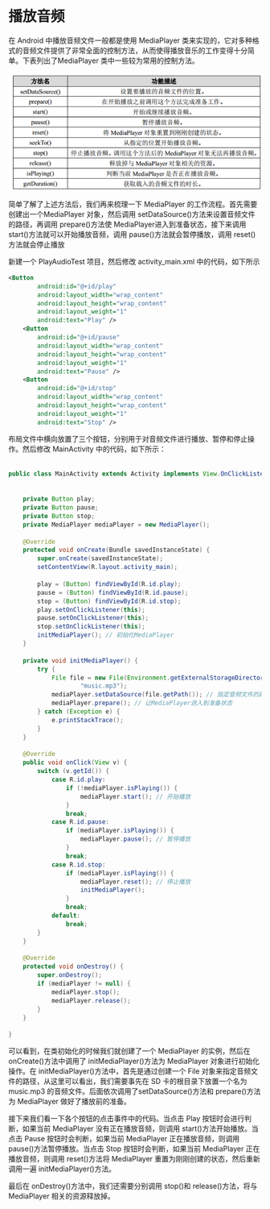 # 播放音频

在 Android 中播放音频文件一般都是使用 MediaPlayer 类来实现的，它对多种格式的音频文件提供了非常全面的控制方法，从而使得播放音乐的工作变得十分简单。下表列出了MediaPlayer 类中一些较为常用的控制方法。

![](img/2016-10-08-android-music-01.png)

简单了解了上述方法后，我们再来梳理一下 MediaPlayer 的工作流程。首先需要创建出一个MediaPlayer 对象，然后调用 setDataSource()方法来设置音频文件的路径，再调用 prepare()方法使 MediaPlayer进入到准备状态，接下来调用 start()方法就可以开始播放音频，调用 pause()方法就会暂停播放，调用 reset()方法就会停止播放


新建一个 PlayAudioTest 项目，然后修改 activity_main.xml 中的代码，如下所示

```xml
<Button
        android:id="@+id/play"
        android:layout_width="wrap_content"
        android:layout_height="wrap_content"
        android:layout_weight="1"
        android:text="Play" />
    <Button
        android:id="@+id/pause"
        android:layout_width="wrap_content"
        android:layout_height="wrap_content"
        android:layout_weight="1"
        android:text="Pause" />
    <Button
        android:id="@+id/stop"
        android:layout_width="wrap_content"
        android:layout_height="wrap_content"
        android:layout_weight="1"
        android:text="Stop" />
```



布局文件中横向放置了三个按钮，分别用于对音频文件进行播放、暂停和停止操作。然后修改 MainActivity 中的代码，如下所示：


```java

public class MainActivity extends Activity implements View.OnClickListener {


    private Button play;
    private Button pause;
    private Button stop;
    private MediaPlayer mediaPlayer = new MediaPlayer();

    @Override
    protected void onCreate(Bundle savedInstanceState) {
        super.onCreate(savedInstanceState);
        setContentView(R.layout.activity_main);

        play = (Button) findViewById(R.id.play);
        pause = (Button) findViewById(R.id.pause);
        stop = (Button) findViewById(R.id.stop);
        play.setOnClickListener(this);
        pause.setOnClickListener(this);
        stop.setOnClickListener(this);
        initMediaPlayer(); // 初始化MediaPlayer
    }

    private void initMediaPlayer() {
        try {
            File file = new File(Environment.getExternalStorageDirectory(),
                    "music.mp3");
            mediaPlayer.setDataSource(file.getPath()); // 指定音频文件的路径
            mediaPlayer.prepare(); // 让MediaPlayer进入到准备状态
        } catch (Exception e) {
            e.printStackTrace();
        }
    }

    @Override
    public void onClick(View v) {
        switch (v.getId()) {
            case R.id.play:
                if (!mediaPlayer.isPlaying()) {
                    mediaPlayer.start(); // 开始播放
                }
                break;
            case R.id.pause:
                if (mediaPlayer.isPlaying()) {
                    mediaPlayer.pause(); // 暂停播放
                }
                break;
            case R.id.stop:
                if (mediaPlayer.isPlaying()) {
                    mediaPlayer.reset(); // 停止播放
                    initMediaPlayer();
                }
                break;
            default:
                break;
        }
    }

    @Override
    protected void onDestroy() {
        super.onDestroy();
        if (mediaPlayer != null) {
            mediaPlayer.stop();
            mediaPlayer.release();
        }
    }

}
```

可以看到，在类初始化的时候我们就创建了一个 MediaPlayer 的实例，然后在 onCreate()方法中调用了 initMediaPlayer()方法为 MediaPlayer 对象进行初始化操作。在 initMediaPlayer()方法中，首先是通过创建一个 File 对象来指定音频文件的路径，从这里可以看出，我们需要事先在 SD 卡的根目录下放置一个名为 music.mp3 的音频文件。后面依次调用了setDataSource()方法和 prepare()方法为 MediaPlayer 做好了播放前的准备。

接下来我们看一下各个按钮的点击事件中的代码。当点击 Play 按钮时会进行判断，如果当前 MediaPlayer 没有正在播放音频，则调用 start()方法开始播放。当点击 Pause 按钮时会判断，如果当前 MediaPlayer 正在播放音频，则调用 pause()方法暂停播放。当点击 Stop 按钮时会判断，如果当前 MediaPlayer 正在播放音频，则调用 reset()方法将 MediaPlayer 重置为刚刚创建的状态，然后重新调用一遍 initMediaPlayer()方法。

最后在 onDestroy()方法中，我们还需要分别调用 stop()和 release()方法，将与 MediaPlayer
相关的资源释放掉。